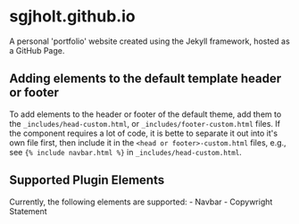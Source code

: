 # sgjholt.github.io
A personal 'portfolio' website created using the Jekyll framework, hosted as a GitHub Page.

## Adding elements to the default template header or footer
To add elements to the header or footer of the default theme, add them to the `_includes/head-custom.html`, or `_includes/footer-custom.html` files. If the component requires a lot of code, it is bette to separate it out into it's own file first, then include it in the `<head or footer>-custom.html` files, e.g., see `{% include navbar.html %}` in `_includes/head-custom.html`.

## Supported Plugin Elements
Currently, the following elements are supported:
    - Navbar
    - Copywright Statement
